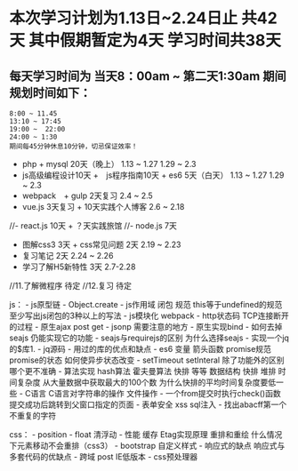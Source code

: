 # 本次学习计划为1.13日~2.24日止 共42天  其中假期暂定为4天  学习时间共38天

## 每天学习时间为 当天8：00am ~ 第二天1:30am 期间规划时间如下：
	8:00 ~ 11.45
	13:10 ~ 17:45 
	19:00 ~  22:00 
	24:00 ~ 1:30
 	期间每45分钟休息10分钟，切忌保证效率！


- php + mysql 20天（晚上）
 	1.13 ~ 1.27 
 	1.29 ~ 2.3
- js高级编程设计10天 +　js程序指南10天 + es6 5天（白天）
	1.13 ~ 1.27
	1.29 ~ 2.3
- webpack　+ gulp 2天复习 
	2.4 ~ 2.5
- vue.js 3天复习 + 10天实践个人博客 
	2.6 ~ 2.18

//- react.js 10天  + ？天实践旅馆
//- node.js  7天

- 图解css3  3天 + css常见问题 2天
	2.19 ~ 2.23
- 复习笔记  2天
	2.24 ~ 2.26
- 学习了解H5新特性 3天
	2.7-2.28

//11.了解微程序 待定
//12.复习 待定

js：
	- js原型链
	- Object.create
	- js作用域 闭包 规范 this等于undefined的规范 至少写出js闭包的3种以上的写法
	- js模块化 webpack
	- http状态码 TCP连接断开的过程
	- 原生ajax post get 
	- jsonp 需要注意的地方
	- 原生实现bind
	- 如何去掉seajs 仍能实现它的功能
	- seajs与requirejs的区别 为什么选择seajs
	- 实现一个jq的$库1.
	- jq源码
	- 用过的库的优点和缺点
	- es6 变量 箭头函数 promise规范 promise的状态 如何使异步状态改变
	- setTimeout setInteral 除了功能外的区别 哪个更不准确
	- 算法实现 hash算法 霍夫曼算法 快排 等等 数据结构 快排 堆排 时间复杂度 从大量数据中获取最大的100个数 为什么快排的平均时间复杂度要低一些
	- C语言 C语言对字符串的操作 文件操作
	- 一个from提交时执行check()函数 提交成功后跳转到父窗口指定的页面
	- 表单安全 xss sql注入 
	- 找出abacff第一个不重复的字符

css：
	- position 
	- float 清浮动
	- 性能 缓存 Etag实现原理 重排和重绘 什么情况下元素移动不会重排（css3）
	- bootstrap 自定义样式
	- 响应式的缺点 响应式与多套代码的优缺点 
	- 跨域  post IE低版本
	- css预处理器